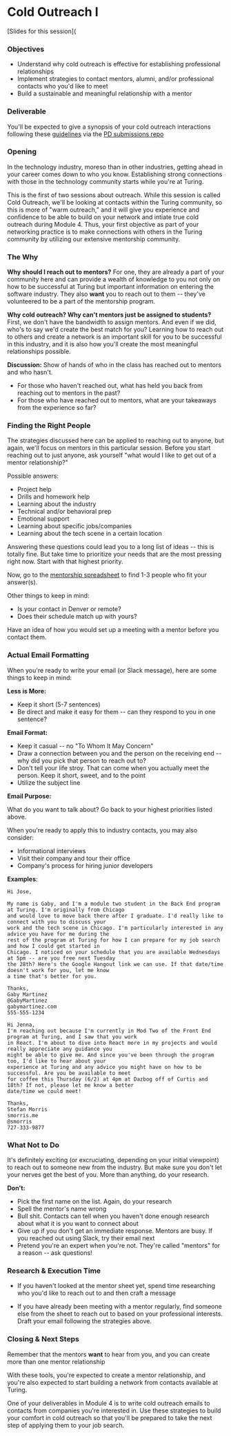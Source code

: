 # Cold Outreach I

[Slides for this session](

### Objectives
* Understand why cold outreach is effective for establishing professional relationships
* Implement strategies to contact mentors, alumni, and/or professional contacts who you'd like to meet
* Build a sustainable and meaningful relationship with a mentor

### Deliverable
You'll be expected to give a synopsis of your cold outreach interactions following these [guidelines](https://github.com/turingschool/career-development-curriculum/blob/master/module_two/cold_outreach_i_guidelines.md) via the [PD submissions repo](https://github.com/turingschool/career-development-curriculum/tree/master/deliverable_submissions)

### Opening
In the technology industry, moreso than in other industries, getting ahead in your career comes down to who you know. Establishing strong connections with those in the technology community starts while you're at Turing.

This is the first of two sessions about outreach. While this session is called Cold Outreach, we'll be looking at contacts within the Turing community, so this is more of "warm outreach," and it will give you experience and confidence to be able to build on your network and intiate true cold outreach during Module 4. Thus, your first objective as part of your networking practice is to make connections with others in the Turing community by utilizing our extensive mentorship community. 

### The Why
**Why should I reach out to mentors?** 
For one, they are already a part of your community here and can provide a wealth of knowledge to you not only on how to be successful at Turing but important information on entering the software industry. They also **want** you to reach out to them -- they've volunteered to be a part of the mentorship program. 

**Why cold outreach? Why can't mentors just be assigned to students?** 
First, we don't have the bandwidth to assign mentors. And even if we did, who's to say we'd create the best match for you? Learning how to reach out to others and create a network is an important skill for you to be successful in this industry, and it is also how you'll create the most meaningful relationships possible. 

**Discussion:**
Show of hands of who in the class has reached out to mentors and who hasn't.

* For those who haven't reached out, what has held you back from reaching out to mentors in the past?
* For those who have reached out to mentors, what are your takeaways from the experience so far?

### Finding the Right People
The strategies discussed here can be applied to reaching out to anyone, but again, we'll focus on mentors in this particular session. Before you start reaching out to just anyone, ask yourself "what would I like to get out of a mentor relationship?"

Possible answers:

* Project help
* Drills and homework help
* Learning about the industry
* Technical and/or behavioral prep
* Emotional support 
* Learning about specific jobs/companies
* Learning about the tech scene in a certain location

Answering these questions could lead you to a long list of ideas -- this is totally fine. But take time to prioritize your needs that are the most pressing right now. Start with that highest priority. 

Now, go to the [mentorship spreadsheet](https://docs.google.com/spreadsheets/d/1oxsATOSIdRZ78-Bj3GQY2LkIp0OV_sCN6GJVjtUuCl0/edit?usp=sharing) to find 1-3 people who fit your answer(s). 

Other things to keep in mind:

* Is your contact in Denver or remote?
* Does their schedule match up with yours?

Have an idea of how you would set up a meeting with a mentor before you contact them. 

### Actual Email Formatting
When you're ready to write your email (or Slack message), here are some things to keep in mind:

**Less is More:**

* Keep it short (5-7 sentences)
* Be direct and make it easy for them -- can they respond to you in one sentence?

**Email Format:**

* Keep it casual -- no "To Whom It May Concern" 
* Draw a connection between you and the person on the receiving end -- why did you pick that person to reach out to?
* Don't tell your life stroy. That can come when you actually meet the person. Keep it short, sweet, and to the point
* Utilize the subject line

**Email Purpose:**

What do you want to talk about? Go back to your highest priorities listed above.

When you're ready to apply this to industry contacts, you may also consider:

* Informational interviews
* Visit their company and tour their office
* Company's process for hiring junior developers

**Examples**:

    Hi Jose,

    My name is Gaby, and I'm a module two student in the Back End program at Turing. I'm originally from Chicago 
    and would love to move back there after I graduate. I'd really like to connect with you to discuss your 
    work and the tech scene in Chicago. I'm particularly interested in any advice you have for me during the 
    rest of the program at Turing for how I can prepare for my job search and how I could get started in 
    Chicago. I noticed on your schedule that you are available Wednesdays at 5pm -- are you free next Tuesday 
    the 28th? Here's the Google Hangout link we can use. If that date/time doesn't work for you, let me know 
    a time that's better for you. 

    Thanks,
    Gaby Martinez
    @GabyMartinez
    gabymartinez.com
    555-555-1234

    Hi Jenna,
    I'm reaching out because I'm currently in Mod Two of the Front End program at Turing, and I saw that you work 
    in React. I'm about to dive into React more in my projects and would really appreciate any guidance you 
    might be able to give me. And since you've been through the program too, I'd like to hear about your 
    experience at Turing and any advice you might have on how to be successful. Are you be available to meet
    for coffee this Thursday (6/2) at 4pm at Dazbog off of Curtis and 18th? If not, please let me know a better 
    date/time we could meet!

    Thanks,
    Stefan Morris
    smorris.me
    @smorris
    727-333-9877 

### What Not to Do
It's definitely exciting (or excruciating, depending on your initial viewpoint) to reach out to someone new from the industry. But make sure you don't let your nerves get the best of you. More than anything, do your research.

**Don't:**

* Pick the first name on the list. Again, do your research
* Spell the mentor's name wrong
* Bull shit. Contacts can tell when you haven't done enough research about what it is you want to connect about
* Give up if you don't get an immediate response. Mentors are busy. If you reached out using Slack, try their email next
* Pretend you're an expert when you're not. They're called "mentors" for a reason -- ask questions!

### Research & Execution Time

* If you haven't looked at the mentor sheet yet, spend time researching who you'd like to reach out to and then craft a message

* If you have already been meeting with a mentor regularly, find someone else from the sheet to reach out to based on your professional interests. Draft your email following the strategies above.

### Closing & Next Steps

Remember that the mentors **want** to hear from you, and you can create more than one mentor relationship

With these tools, you're expected to create a mentor relationship, and you're also expected to start building a network from contacts available at Turing. 

One of your deliverables in Module 4 is to write cold outreach emails to contacts from companies you're interested in. Use these strategies to build your comfort in cold outreach so that you'll be prepared to take the next step of applying them to your job search. 

